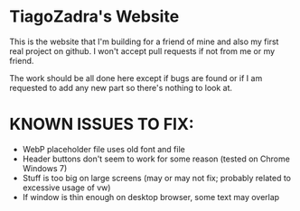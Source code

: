 # TiagoZadra's Website
This is the website that I'm building for a friend of mine and also my first real project on github.
I won't accept pull requests if not from me or my friend.


The work should be all done here except if bugs are found or if I am requested to add any new part so there's nothing to look at.

# KNOWN ISSUES TO FIX:
- WebP placeholder file uses old font and file
- Header buttons don't seem to work for some reason (tested on Chrome Windows 7)
- Stuff is too big on large screens (may or may not fix; probably related to excessive usage of vw)
- If window is thin enough on desktop browser, some text may overlap

